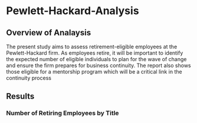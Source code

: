 # Pewlett-Hackard-Analysis

## Overview of Analaysis
The present study aims to assess retirement-eligible employees at the Pewlett-Hackard firm. As employees retire, it will be important to identify the expected number of eligible individuals to plan for the wave of change and ensure the firm prepares for business continuity. The report also shows those eligible for a mentorship program which will be a critical link in the continuity process

## Results

### Number of Retiring Employees by Title


